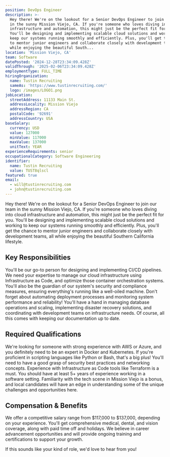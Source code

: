```yaml
---
position: DevOps Engineer
description: >-
  Hey there! We're on the lookout for a Senior DevOps Engineer to join our team
  in the sunny Mission Viejo, CA. If you're someone who loves diving into cloud
  infrastructure and automation, this might just be the perfect fit for you.
  You'll be designing and implementing scalable cloud solutions and working to
  keep our systems running smoothly and efficiently. Plus, you'll get the chance
  to mentor junior engineers and collaborate closely with development teams, all
  while enjoying the beautiful South...
location: 'Mission Viejo, CA'
team: Software
datePosted: '2024-12-28T23:34:09.428Z'
validThrough: '2025-02-06T23:34:09.428Z'
employmentType: FULL_TIME
hiringOrganization:
  name: Tustin Recruiting
  sameAs: 'https://www.tustinrecruiting.com/'
  logo: /images/LOGO1.png
jobLocation:
  streetAddress: 11133 Main St.
  addressLocality: Mission Viejo
  addressRegion: CA
  postalCode: '92691'
  addressCountry: USA
baseSalary:
  currency: USD
  value: 127000
  minValue: 117000
  maxValue: 137000
  unitText: YEAR
experienceRequirements: senior
occupationalCategory: Software Engineering
identifier:
  name: Tustin Recruiting
  value: TUST8qlscl
featured: true
email:
  - will@tustinrecruiting.com
  - john@tustinrecruiting.com
---
```




Hey there! We're on the lookout for a Senior DevOps Engineer to join our team in the sunny Mission Viejo, CA. If you're someone who loves diving into cloud infrastructure and automation, this might just be the perfect fit for you. You'll be designing and implementing scalable cloud solutions and working to keep our systems running smoothly and efficiently. Plus, you'll get the chance to mentor junior engineers and collaborate closely with development teams, all while enjoying the beautiful Southern California lifestyle.

## Key Responsibilities

You'll be our go-to person for designing and implementing CI/CD pipelines. We need your expertise to manage our cloud infrastructure using Infrastructure as Code, and optimize those container orchestration systems. You'll also be the guardian of our system's security and compliance measures, ensuring everything's running like a well-oiled machine. Don't forget about automating deployment processes and monitoring system performance and reliability! You'll have a hand in managing database operations and scaling, implementing disaster recovery solutions, and coordinating with development teams on infrastructure needs. Of course, all this comes with keeping our documentation up to date.

## Required Qualifications

We're looking for someone with strong experience with AWS or Azure, and you definitely need to be an expert in Docker and Kubernetes. If you're proficient in scripting languages like Python or Bash, that's a big plus! You'll need to have a good grasp of security best practices and networking concepts. Experience with Infrastructure as Code tools like Terraform is a must. You should have at least 5+ years of experience working in a software setting. Familiarity with the tech scene in Mission Viejo is a bonus, and local candidates will have an edge in understanding some of the unique challenges and opportunities here.

## Compensation & Benefits

We offer a competitive salary range from $117,000 to $137,000, depending on your experience. You'll get comprehensive medical, dental, and vision coverage, along with paid time off and holidays. We believe in career advancement opportunities and will provide ongoing training and certifications to support your growth. 

If this sounds like your kind of role, we'd love to hear from you!